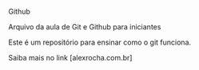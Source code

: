 Github

Arquivo da aula de Git e Github para iniciantes

Este é um repositório para ensinar como o git funciona.

Saiba mais no link [alexrocha.com.br]
